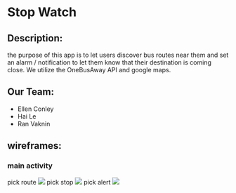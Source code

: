 # Stop Watch
## Description:
the purpose of this app is to let users discover bus routes near them and set an alarm / notification to let them know that their destination is coming close. We utilize the OneBusAway API and google maps.

## Our Team:
- Ellen Conley
- Hai Le
- Ran Vaknin

## wireframes:

### main activity
pick route
![](https://files.slack.com/files-pri/T039KG69K-FUZRWD5KN/screen_shot_2020-03-06_at_10.13.48_am.png)
pick stop
![](https://files.slack.com/files-pri/T039KG69K-FV0AF6QBS/screen_shot_2020-03-06_at_10.25.18_am.png)
pick alert 
![](https://files.slack.com/files-pri/T039KG69K-FUMKYBE8J/screen_shot_2020-03-06_at_11.20.28_am.png)
